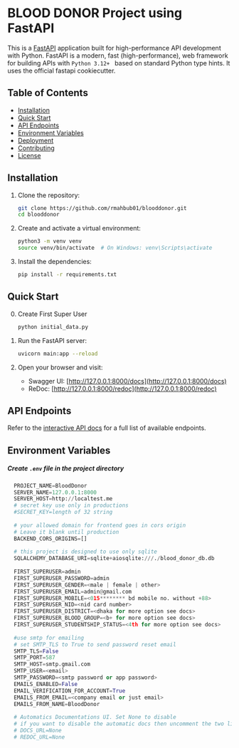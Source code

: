 # BLOOD DONOR Project using FastAPI

This is a [FastAPI](https://fastapi.tiangolo.com/) application built for high-performance API development with Python. FastAPI is a modern, fast (high-performance), web framework for building APIs with ```Python 3.12+ ``` based on standard Python type hints. It uses the official fastapi cookiecutter.

## Table of Contents

- [Installation](#installation)
- [Quick Start](#quick-start)
- [API Endpoints](#api-endpoints)
- [Environment Variables](#environment-variables)
- [Deployment](#deployment)
- [Contributing](#contributing)
- [License](#license)


## Installation

1. Clone the repository:

    ```bash
    git clone https://github.com/rmahbub01/blooddonor.git
    cd blooddonor
    ```

2. Create and activate a virtual environment:

    ```bash
    python3 -m venv venv
    source venv/bin/activate  # On Windows: venv\Scripts\activate
    ```

3. Install the dependencies:

    ```bash
    pip install -r requirements.txt
    ```

## Quick Start

00. Create First Super User
    ```bash
    python initial_data.py
    ```

1. Run the FastAPI server:

    ```bash
    uvicorn main:app --reload
    ```

2. Open your browser and visit:

    - Swagger UI: [http://127.0.0.1:8000/docs](http://127.0.0.1:8000/docs)
    - ReDoc: [http://127.0.0.1:8000/redoc](http://127.0.0.1:8000/redoc)

## API Endpoints

Refer to the [interactive API docs](http://127.0.0.1:8000/docs) for a full list of available endpoints.


## Environment Variables


##### Create ```.env``` file in the project directory

 ```python
   PROJECT_NAME=BloodDonor
   SERVER_NAME=127.0.0.1:8000
   SERVER_HOST=http://localtest.me
   # secret key use only in productions
   #SECRET_KEY=length of 32 string
   
   # your allowed domain for frontend goes in cors origin
   # Leave it blank until production
   BACKEND_CORS_ORIGINS=[]
   
   # this project is designed to use only sqlite
   SQLALCHEMY_DATABASE_URI=sqlite+aiosqlite:///./blood_donor_db.db
   
   FIRST_SUPERUSER=admin
   FIRST_SUPERUSER_PASSWORD=admin
   FIRST_SUPERUSER_GENDER=<male | female | other>
   FIRST_SUPERUSER_EMAIL=admin@gmail.com
   FIRST_SUPERUSER_MOBILE=<015******** bd mobile no. without +88>
   FIRST_SUPERUSER_NID=<nid card number>
   FIRST_SUPERUSER_DISTRICT=<dhaka for more option see docs>
   FIRST_SUPERUSER_BLOOD_GROUP=<b+ for more option see docs>
   FIRST_SUPERUSER_STUDENTSHIP_STATUS=<4th for more option see docs>
   
   #use smtp for emailing
   # set SMTP_TLS to True to send password reset email
   SMTP_TLS=False
   SMTP_PORT=587
   SMTP_HOST=smtp.gmail.com
   SMTP_USER=<email>
   SMTP_PASSWORD=<smtp password or app password>
   EMAILS_ENABLED=False
   EMAIL_VERIFICATION_FOR_ACCOUNT=True
   EMAILS_FROM_EMAIL=<company email or just email>
   EMAILS_FROM_NAME=BloodDonor
   
   # Automatics Documentations UI. Set None to disable
   # if you want to disable the automatic docs then uncomment the two lines below
   # DOCS_URL=None
   # REDOC_URL=None
 ```


